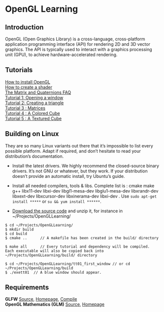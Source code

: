 # OpenGL Learning
## Introduction
OpenGL (Open Graphics Library) is a cross-language, cross-platform application programming interface (API) for rendering 2D and 3D vector graphics. The API is typically used to interact with a graphics processing unit (GPU), to achieve hardware-accelerated rendering.

## Tutorials
[How to install OpenGL](http://www.codebind.com/linux-tutorials/install-opengl-ubuntu-linux/)      
[How to create a shader](http://www.opengl-tutorial.org/beginners-tutorials/tutorial-2-the-first-triangle/#shaders)     
[The Matrix and Quaternions FAQ](http://www.opengl-tutorial.org/assets/faq_quaternions/index.html#Q27)      
[Tutorial 1: Opening a window](http://www.opengl-tutorial.org/beginners-tutorials/tutorial-1-opening-a-window/)      
[Tutorial 2: Creating a triangle](http://www.opengl-tutorial.org/beginners-tutorials/tutorial-2-the-first-triangle/)      
[Tutorial 3 : Matrices](http://www.opengl-tutorial.org/beginners-tutorials/tutorial-3-matrices/#fn:projection)     
[Tutorial 4 : A Colored Cube](http://www.opengl-tutorial.org/beginners-tutorials/tutorial-4-a-colored-cube/)      
[Tutorial 5 : A Textured Cube](http://www.opengl-tutorial.org/beginners-tutorials/tutorial-5-a-textured-cube/)      

## Building on Linux
They are so many Linux variants out there that it’s impossible to list every possible platform. Adapt if required, and don’t hesitate to read your distribution’s documentation.

* Install the latest drivers. We highly recommend the closed-source binary drivers. It’s not GNU or whatever, but they work. If your distribution doesn’t provide an automatic install, try Ubuntu’s guide.

* Install all needed compilers, tools & libs. Complete list is : cmake make g++ libx11-dev libxi-dev libgl1-mesa-dev libglu1-mesa-dev libxrandr-dev libxext-dev libxcursor-dev libxinerama-dev libxi-dev . Use ```sudo apt-get install *****``` or ```su && yum install ******```.

* [Download the source code](http://www.opengl-tutorial.org/download/) and unzip it, for instance in ~/Projects/OpenGLLearning/

```
$ cd ~/Projects/OpenGLLearning/
$ mkdir build
$ cd build
$ cmake ..      // A makefile has been created in the build/ directory

$ make all      // Every tutorial and dependency will be compiled. Each executable will also be copied back into ~/Projects/OpenGLLearning/build/ directory

$ cd ~/Projects/OpenGLLearning/tt01_first_window // or cd ~/Projects/OpenGLLearning/build
$ ./exett01  // A blue window should appear.
``` 

## Requirements
**GLFW** [Source](https://github.com/HugoNip/OpenGLLearning/tree/master/external/glfw-3.1.2), [Homepage](https://www.glfw.org/), [Compile](https://www.glfw.org/docs/latest/compile.html)    
**OpenGL Mathematics (GLM)** [Source](https://github.com/HugoNip/OpenGLLearning/tree/master/external/glm-0.9.7.1), [Homepage](https://glm.g-truc.net/0.9.9/index.html)   
